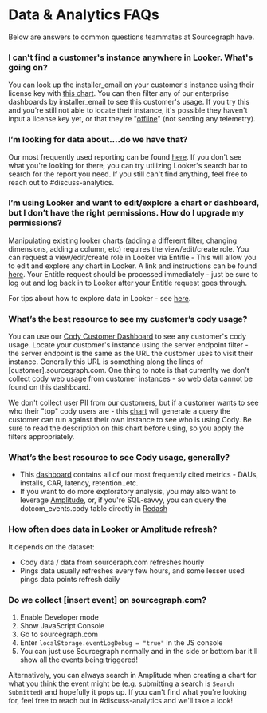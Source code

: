 # Data & Analytics FAQs

Below are answers to common questions teammates at Sourcegraph have.

### I can't find a customer's instance anywhere in Looker. What's going on?

You can look up the installer_email on your customer's instance using their license key with [this chart](https://sourcegraph.looker.com/looks/1597?toggle=fil). You can then filter any of our enterprise dashboards by installer_email to see this customer's usage. If you try this and you're still not able to locate their instance, it's possible they haven't input a license key yet, or that they're "[offline](https://sourcegraph.looker.com/looks/1527)" (not sending any telemetry).

### I’m looking for data about….do we have that?

Our most frequently used reporting can be found [here](reports.md#notable-reports). If you don't see what you're looking for there, you can try utilizing Looker's search bar to search for the report you need. If you still can't find anything, feel free to reach out to #discuss-analytics.

### I’m using Looker and want to edit/explore a chart or dashboard, but I don’t have the right permissions. How do I upgrade my permissions?

Manipulating existing looker charts (adding a different filter, changing dimensions, adding a column, etc) requires the view/edit/create role. You can request a view/edit/create role in Looker via Entitle - This will allow you to edit and explore any chart in Looker. A link and instructions can be found [here](reports.md#how-do-i-get-access-to-looker). Your Entitle request should be processed immediately - just be sure to log out and log back in to Looker after your Entitle request goes through.

For tips about how to explore data in Looker - see [here](reports.md#how-to-use-looker).

### What’s the best resource to see my customer’s cody usage?

You can use our [Cody Customer Dashboard](https://sourcegraph.looker.com/dashboards/503?Server+Endpoint=podium.sourcegraphcloud.com&Date=30+day&Minutes+Saved+per+Chat=5&Minutes+Saved+per+Command+=5&Minutes+Saved+per+Completion+=2) to see any customer's cody usage. Locate your customer's instance using the server endpoint filter - the server endpoint is the same as the URL the customer uses to visit their instance. Generally this URL is something along the lines of [customer].sourcegraph.com. One thing to note is that currenlty we don't collect cody web usage from customer instances - so web data cannot be found on this dashboard.

We don't collect user PII from our customers, but if a customer wants to see who their "top" cody users are - this [chart](https://sourcegraph.looker.com/looks/1707?toggle=fil,pik) will generate a query the customer can run against their own instance to see who is using Cody. Be sure to read the description on this chart before using, so you apply the filters appropriately.

### What’s the best resource to see Cody usage, generally?

- This [dashboard](https://sourcegraph.looker.com/dashboards/476?Server+Endpoint=&IDE=) contains all of our most frequently cited metrics - DAUs, installs, CAR, latency, retention..etc.
- If you want to do more exploratory analysis, you may also want to leverage [Amplitude](amplitude.md#amplitude), or, if you're SQL-savvy, you can query the dotcom_events.cody table directly in [Redash](reports.md##what-is-redash)

### How often does data in Looker or Amplitude refresh?

It depends on the dataset:

- Cody data / data from sourceraph.com refreshes hourly
- Pings data usually refreshes every few hours, and some lesser used pings data points refresh daily

### Do we collect [insert event] on sourcegraph.com?

1. Enable Developer mode
2. Show JavaScript Console
3. Go to sourcegraph.com
4. Enter `localStorage.eventLogDebug = "true"` in the JS console
5. You can just use Sourcegraph normally and in the side or bottom bar it'll show all the events being triggered!

Alternatively, you can always search in Amplitude when creating a chart for what you think the event might be (e.g. submitting a search is `Search Submitted`) and hopefully it pops up. If you can't find what you're looking for, feel free to reach out in #discuss-analytics and we'll take a look!
